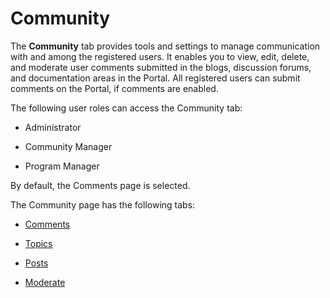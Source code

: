 ﻿---
sidebar_position: 1
---

# Community

<head>
  <meta name="guidename" content="API Management"/>
  <meta name="context" content="GUID-1ec06b33-7a36-4297-9713-14a5a55bcbc1"/>
</head>

The **Community** tab provides tools and settings to manage communication with and among the registered users. It enables you to view, edit, delete, and moderate user comments submitted in the blogs, discussion forums, and documentation areas in the Portal. All registered users can submit comments on the Portal, if comments are enabled. 

The following user roles can access the Community tab: 

- Administrator 

- Community Manager 

- Program Manager 

By default, the Comments page is selected. 

The Community page has the following tabs: 

- [Comments](Comments/Comments.md)

- [Topics](Topics/Topics.md)

- [Posts](Posts/Posts.md)

- [Moderate](Moderate/Moderate.md)

